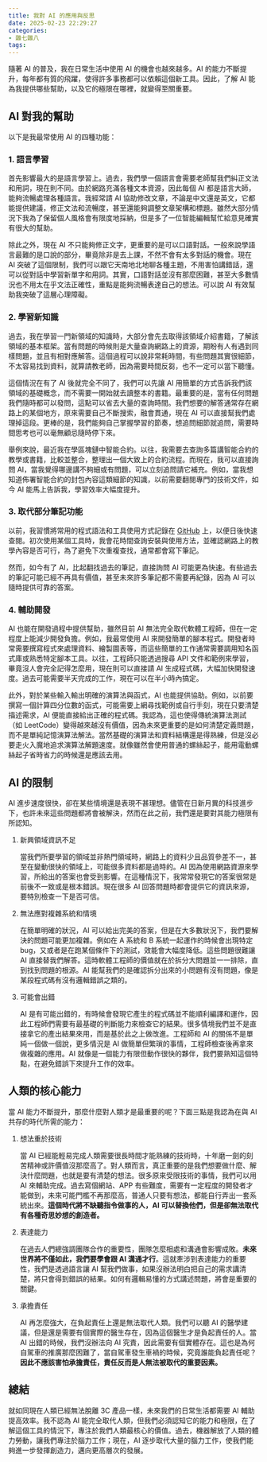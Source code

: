 ```yaml
---
title: 我對 AI 的應用與反思
date: 2025-02-23 22:29:27
categories:
- 雜七雜八
tags:
---
```


隨著 AI 的普及，我在日常生活中使用 AI 的機會也越來越多。AI 的能力不斷提升，每年都有質的飛躍，使得許多事務都可以依賴這個新工具。因此，了解 AI 能為我提供哪些幫助，以及它的極限在哪裡，就變得至關重要。

## AI 對我的幫助

以下是我最常使用 AI 的四種功能：

### 1. 語言學習

首先影響最大的是語言學習上。過去，我們學一個語言會需要老師幫我們糾正文法和用詞，現在則不同。由於網路充滿各種文本資源，因此每個 AI 都是語言大師，能夠流暢處理各種語言。我經常請 AI 協助修改文章，不論是中文還是英文，它都能提供建議，修正文法和流暢度，甚至還能夠調整文章架構和標題。雖然大部分情況下我為了保留個人風格會有限度地採納，但是多了一位智能編輯幫忙給意見確實有很大的幫助。

除此之外，現在 AI 不只能夠修正文字，更重要的是可以口語對話。一般來說學語言最難的是口說的部分，畢竟除非是去上課，不然不會有太多對話的機會。現在 AI 突破了這個限制，我們可以跟它天南地北地聊各種主題，不用害怕講錯話，還可以從對話中學習新單字和用詞。其實，口語對話並沒有那麼困難，甚至大多數情況也不用太在乎文法正確性，重點是能夠流暢表達自己的想法。可以說 AI 有效幫助我突破了這層心理障礙。

### 2. 學習新知識

過去，我在學習一門新領域的知識時，大部分會先去取得該領域介紹書籍，了解該領域的基本框架。當有問題的時候則是大量查詢網路上的資源，期盼有人有遇到同樣問題，並且有相對應解答。這個過程可以說非常耗時間，有些問題其實很細節，不太容易找到資料，就算請教老師，因為需要時間反芻，也不一定可以當下聽懂。

這個情況在有了 AI 後就完全不同了，我們可以先讓 AI 用簡單的方式告訴我們該領域的基礎概念，而不需要一開始就去讀整本的書籍。最重要的是，當有任何問題我們隨時都可以發問，這點可以省去大量的查詢時間。我們想要的解答通常存在網路上的某個地方，原來需要自己不斷搜索，融會貫通，現在 AI 可以直接幫我們處理掉這段。更棒的是，我們能夠自己掌握學習的節奏，想追問細節就追問，需要時間思考也可以毫無顧忌隨時停下來。

舉例來說，最近我在學區塊鏈中智能合約。以往，我需要去查詢多篇講智能合約的教學或書籍，比較並整合，整理出一個大致上的合約流程。而現在，我可以直接詢問 AI，當我覺得哪邊講不夠細或有問題，可以立刻追問請它補充。例如，當我想知道佈署智能合約的封包內容這類細節的知識，以前需要翻閱專門的技術文件，如今 AI 能馬上告訴我，學習效率大幅度提升。

### 3. 取代部分筆記功能

以前，我習慣將常用的程式語法和工具使用方式記錄在 [GitHub](https://github.com/evshary/cheat-sheet) 上，以便日後快速查閱。初次使用某個工具時，我會花時間查詢安裝與使用方法，並確認網路上的教學內容是否可行，為了避免下次重複查找，通常都會寫下筆記。

然而，如今有了 AI，比起翻找過去的筆記，直接詢問 AI 可能更為快速。有些過去的筆記可能已經不再具有價值，甚至未來許多筆記都不需要再紀錄，因為 AI 可以隨時提供可靠的答案。

### 4. 輔助開發

AI 也能在開發過程中提供幫助，雖然目前 AI 無法完全取代軟體工程師，但在一定程度上能減少開發負擔。例如，我最常使用 AI 來開發簡單的腳本程式。開發者時常需要撰寫程式來處理資料、繪製圖表等，而這些簡單的工作通常需要調用知名函式庫或熟悉特定腳本工具。以往，工程師只能透過搜尋 API 文件和範例來學習，畢竟沒人會完全記得怎麼用，現在則可以直接請 AI 生成程式碼，大幅加快開發速度。過去可能需要半天完成的工作，現在可以在半小時內搞定。

此外，對於某些輸入輸出明確的演算法與函式，AI 也能提供協助。例如，以前要撰寫一個計算四分位數的函式，可能需要上網尋找範例或自行手刻，現在只要清楚描述需求，AI 便能直接給出正確的程式碼。我認為，這也使得傳統演算法測試（如 LeetCode）變得越來越沒有價值，因為未來更重要的是如何清楚定義問題，而不是單純記憶演算法解法。當然基礎的演算法和資料結構還是得熟練，但是沒必要走火入魔地追求演算法解題速度。就像雖然會使用普通的螺絲起子，能用電動螺絲起子省時省力的時候還是應該去用。

## AI 的限制

AI 進步速度很快，卻在某些情境還是表現不甚理想。儘管在日新月異的科技進步下，也許未來這些問題都將會被解決，然而在此之前，我們還是要對其能力極限有所認知。

1. 新興領域資訊不足

   當我們所要學習的領域並非熱門領域時，網路上的資料少且品質參差不一，甚至在變動很快的領域上，可能很多資料都是過時的。AI 因為使用網路資源來學習，所給出的答案也會受到影響。在這種情況下，我常常發現它的答案很常是前後不一致或是根本錯誤。現在很多 AI 回答問題時都會提供它的資訊來源，要特別檢查一下是否可信。

2. 無法應對複雜系統和情境

   在簡單明確的狀況，AI 可以給出完美的答案，但是在大多數狀況下，我們要解決的問題可能更加複雜。例如在 A 系統和 B 系統一起運作的時候會出現特定 bug，又或者是在跑某個條件下的測試，效能會大幅度降低。這些問題很難讓 AI 直接替我們解答。這時軟體工程師的價值就在於拆分大問題並一一排除，直到找到問題的根源。AI 能幫我們的是確認拆分出來的小問題有沒有問題，像是某段程式碼有沒有邏輯錯誤之類的。

3. 可能會出錯

   AI 是有可能出錯的，有時候會發現它產生的程式碼並不能順利編譯和運作，因此工程師們需要有最基礎的判斷能力來檢查它的結果。很多情境我們並不是直接拿它的產出結果來用，而是基於此之上做改進。工程師和 AI 的關係不是單純一個做一個說，更多情況是 AI 做簡單但繁瑣的事情，工程師檢查後再拿來做複雜的應用。AI 就像是一個能力有限但動作很快的夥伴，我們要熟知這個特點，在避免錯誤下來提升工作的效率。

## 人類的核心能力

當 AI 能力不斷提升，那麼什麼對人類才是最重要的呢？下面三點是我認為在與 AI 共存的時代所需的能力：

1. 想法重於技術

   當 AI 已經能輕易完成人類需要很長時間才能熟練的技術時，十年磨一劍的刻苦精神或許價值沒那麼高了。對人類而言，真正重要的是我們想要做什麼、解決什麼問題，也就是要有清楚的想法。很多原來受限技術的事情，我們可以用 AI 來輔助完成。過去寫個網站、APP 有些難度，需要有一定程度的開發者才能做到，未來可能門檻不再那麼高，普通人只要有想法，都能自行弄出一套系統出來。**這個時代將不缺聽指令做事的人，AI 可以替換他們，但是卻無法取代有各種奇思妙想的創造者。**

2. 表達能力

   在過去人們總強調團隊合作的重要性，團隊怎麼相處和溝通會影響成敗。**未來世界將不僅如此，我們要學會跟 AI 溝通才行**。這就牽涉到表達能力的重要性，我們是透過語言讓 AI 幫我們做事，如果沒辦法明白把自己的需求講清楚，將只會得到錯誤的結果。如何有邏輯易懂的方式講述問題，將會是重要的關鍵。

3. 承擔責任

   AI 再怎麼強大，在負起責任上還是無法取代人類。我們可以聽 AI 的醫學建議，但是還是需要有個實際的醫生存在，因為這個醫生才是負起責任的人。當 AI 出錯的時候，我們沒辦法向 AI 究責，因此需要有個實體存在。這也是為何自駕車的推廣那麼困難了，當自駕車發生車禍的時候，究竟誰能負起責任呢？**因此不應該害怕承擔責任，責任反而是人無法被取代的重要因素。**

## 總結

就如同現在人類已經無法脫離 3C 產品一樣，未來我們的日常生活都需要 AI 輔助提高效率。我不認為 AI 能完全取代人類，但我們必須認知它的能力和極限，在了解這個工具的情況下，專注於我們人類最核心的價值。過去，機器解放了人類的體力勞動，讓我們專注於腦力工作；現在，AI 逐步取代大量的腦力工作，使我們能夠進一步發揮創造力，邁向更高層次的發展。

